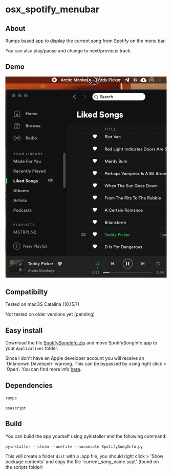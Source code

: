 # osx_spotify_menubar

## About
Rumps based app to display the current song from Spotify on the menu bar. 

You can also play/pause and change to next/previous track.

## Demo
![demo](https://github.com/ftiemroth/osx_spotify_menubar/blob/main/demo/demo.gif?raw=true)

## Compatibilty
Tested on macOS Catalina (10.15.7)

Not tested on older versions yet (pending)

## Easy install
Download the file [SpotifySongInfo.zip](https://github.com/ftiemroth/osx_spotify_menubar/blob/main/SpotifySongInfo.zip) and move SpotifySongInfo.app to your `Applications` folder.

Since I don't have an Apple developer account you will receive an 'Unknonwn Developer' warning. This can be bypassed by using right click > 'Open'. You can find more info [here](https://support.apple.com/kb/PH25088?locale=en_US).

## Dependencies
`rumps`

`osascript`

## Build
You can build the app yourself using pyinstaller and the following command:

`pyinstaller --clean --onefile --noconsole SpotifySongInfo.py`

This will create a folder `dist` with a .app file, you should right click > 'Show package contents' and copy the file 'current_song_name.scpt' (found on the scripts folder)
